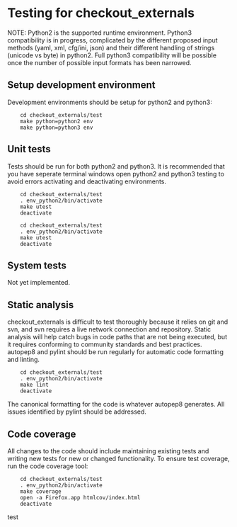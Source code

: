# Testing for checkout_externals

NOTE: Python2 is the supported runtime environment. Python3 compatibility is
in progress, complicated by the different proposed input methods
(yaml, xml, cfg/ini, json) and their different handling of strings
(unicode vs byte) in python2. Full python3 compatibility will be
possible once the number of possible input formats has been narrowed.

## Setup development environment

Development environments should be setup for python2 and python3:

```SH
    cd checkout_externals/test
    make python=python2 env
    make python=python3 env
```

## Unit tests

Tests should be run for both python2 and python3. It is recommended
that you have seperate terminal windows open python2 and python3
testing to avoid errors activating and deactivating environments.

```SH
    cd checkout_externals/test
    . env_python2/bin/activate
    make utest
    deactivate
```

```SH
    cd checkout_externals/test
    . env_python2/bin/activate
    make utest
    deactivate
```

## System tests

Not yet implemented.

## Static analysis

checkout_externals is difficult to test thoroughly because it relies
on git and svn, and svn requires a live network connection and
repository. Static analysis will help catch bugs in code paths that
are not being executed, but it requires conforming to community
standards and best practices. autopep8 and pylint should be run
regularly for automatic code formatting and linting.

```SH
    cd checkout_externals/test
    . env_python2/bin/activate
    make lint
    deactivate
```

The canonical formatting for the code is whatever autopep8
generates. All issues identified by pylint should be addressed.


## Code coverage

All changes to the code should include maintaining existing tests and
writing new tests for new or changed functionality. To ensure test
coverage, run the code coverage tool:

```SH
    cd checkout_externals/test
    . env_python2/bin/activate
    make coverage
    open -a Firefox.app htmlcov/index.html
    deactivate
```


test
